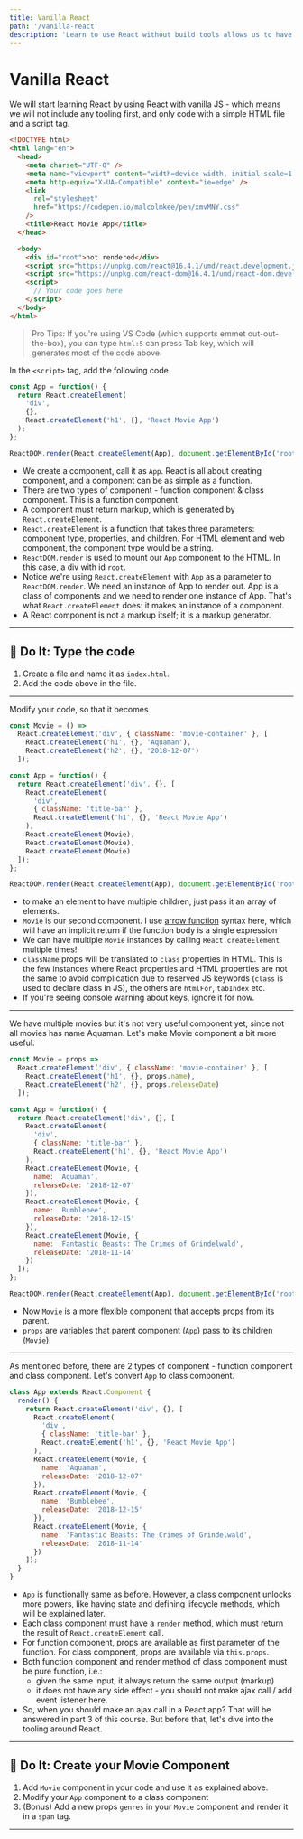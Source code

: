```yaml
---
title: Vanilla React
path: '/vanilla-react'
description: 'Learn to use React without build tools allows us to have better understandings of React API.'
---
```


# Vanilla React

We will start learning React by using React with vanilla JS - which means we will not include any tooling first, and only code with a simple HTML file and a script tag.

```html
<!DOCTYPE html>
<html lang="en">
  <head>
    <meta charset="UTF-8" />
    <meta name="viewport" content="width=device-width, initial-scale=1.0" />
    <meta http-equiv="X-UA-Compatible" content="ie=edge" />
    <link
      rel="stylesheet"
      href="https://codepen.io/malcolmkee/pen/xmvMNY.css"
    />
    <title>React Movie App</title>
  </head>

  <body>
    <div id="root">not rendered</div>
    <script src="https://unpkg.com/react@16.4.1/umd/react.development.js"></script>
    <script src="https://unpkg.com/react-dom@16.4.1/umd/react-dom.development.js"></script>
    <script>
      // Your code goes here
    </script>
  </body>
</html>
```

> Pro Tips: If you're using VS Code (which supports emmet out-out-the-box), you can type `html:5` can press Tab key, which will generates most of the code above.

In the `<script>` tag, add the following code

```js
const App = function() {
  return React.createElement(
    'div',
    {},
    React.createElement('h1', {}, 'React Movie App')
  );
};

ReactDOM.render(React.createElement(App), document.getElementById('root'));
```

- We create a component, call it as `App`. React is all about creating component, and a component can be as simple as a function.
- There are two types of component - function component & class component. This is a function component.
- A component must return markup, which is generated by `React.createElement`.
- `React.createElement` is a function that takes three parameters: component type, properties, and children. For HTML element and web component, the component type would be a string.
- `ReactDOM.render` is used to mount our `App` component to the HTML. In this case, a div with id `root`.
- Notice we're using `React.createElement` with `App` as a parameter to `ReactDOM.render`. We need an instance of App to render out. App is a class of components and we need to render one instance of App. That's what `React.createElement` does: it makes an instance of a component.
- A React component is not a markup itself; it is a markup generator.

<hr >

## :pencil: Do It: Type the code

1. Create a file and name it as `index.html`.
1. Add the code above in the file.

<hr >

Modify your code, so that it becomes

```js
const Movie = () =>
  React.createElement('div', { className: 'movie-container' }, [
    React.createElement('h1', {}, 'Aquaman'),
    React.createElement('h2', {}, '2018-12-07')
  ]);

const App = function() {
  return React.createElement('div', {}, [
    React.createElement(
      'div',
      { className: 'title-bar' },
      React.createElement('h1', {}, 'React Movie App')
    ),
    React.createElement(Movie),
    React.createElement(Movie),
    React.createElement(Movie)
  ]);
};

ReactDOM.render(React.createElement(App), document.getElementById('root'));
```

- to make an element to have multiple children, just pass it an array of elements.
- `Movie` is our second component. I use [arrow function][arrow-function] syntax here, which will have an implicit return if the function body is a single expression
- We can have multiple `Movie` instances by calling `React.createElement` multiple times!
- `className` props will be translated to `class` properties in HTML. This is the few instances where React properties and HTML properties are not the same to avoid complication due to reserved JS keywords (`class` is used to declare class in JS), the others are `htmlFor`, `tabIndex` etc.
- If you're seeing console warning about keys, ignore it for now.

<hr >

We have multiple movies but it's not very useful component yet, since not all movies has name Aquaman. Let's make Movie component a bit more useful.

```js
const Movie = props =>
  React.createElement('div', { className: 'movie-container' }, [
    React.createElement('h1', {}, props.name),
    React.createElement('h2', {}, props.releaseDate)
  ]);

const App = function() {
  return React.createElement('div', {}, [
    React.createElement(
      'div',
      { className: 'title-bar' },
      React.createElement('h1', {}, 'React Movie App')
    ),
    React.createElement(Movie, {
      name: 'Aquaman',
      releaseDate: '2018-12-07'
    }),
    React.createElement(Movie, {
      name: 'Bumblebee',
      releaseDate: '2018-12-15'
    }),
    React.createElement(Movie, {
      name: 'Fantastic Beasts: The Crimes of Grindelwald',
      releaseDate: '2018-11-14'
    })
  ]);
};

ReactDOM.render(React.createElement(App), document.getElementById('root'));
```

- Now `Movie` is a more flexible component that accepts props from its parent.
- `props` are variables that parent component (`App`) pass to its children (`Movie`).

<hr >

As mentioned before, there are 2 types of component - function component and class component. Let's convert `App` to class component.

```js
class App extends React.Component {
  render() {
    return React.createElement('div', {}, [
      React.createElement(
        'div',
        { className: 'title-bar' },
        React.createElement('h1', {}, 'React Movie App')
      ),
      React.createElement(Movie, {
        name: 'Aquaman',
        releaseDate: '2018-12-07'
      }),
      React.createElement(Movie, {
        name: 'Bumblebee',
        releaseDate: '2018-12-15'
      }),
      React.createElement(Movie, {
        name: 'Fantastic Beasts: The Crimes of Grindelwald',
        releaseDate: '2018-11-14'
      })
    ]);
  }
}
```

- `App` is functionally same as before. However, a class component unlocks more powers, like having state and defining lifecycle methods, which will be explained later.
- Each class component must have a `render` method, which must return the result of `React.createElement` call.
- For function component, props are available as first parameter of the function. For class component, props are available via `this.props`.
- Both function component and render method of class component must be pure function, i.e.:
  - given the same input, it always return the same output (markup)
  - it does not have any side effect - you should not make ajax call / add event listener here.
- So, when you should make an ajax call in a React app? That will be answered in part 3 of this course. But before that, let's dive into the tooling around React.

<hr >

## :pencil: Do It: Create your Movie Component

1. Add `Movie` component in your code and use it as explained above.
1. Modify your `App` component to a class component
1. (Bonus) Add a new props `genres` in your `Movie` component and render it in a `span` tag.

<hr >

[arrow-function]: https://developer.mozilla.org/en-US/docs/Web/JavaScript/Reference/Functions/Arrow_functions
